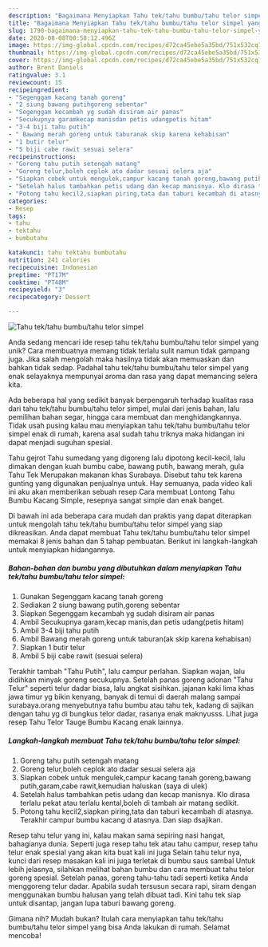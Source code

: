 ```yaml
---
description: "Bagaimana Menyiapkan Tahu tek/tahu bumbu/tahu telor simpel yang Bisa Manjain Lidah"
title: "Bagaimana Menyiapkan Tahu tek/tahu bumbu/tahu telor simpel yang Bisa Manjain Lidah"
slug: 1790-bagaimana-menyiapkan-tahu-tek-tahu-bumbu-tahu-telor-simpel-yang-bisa-manjain-lidah
date: 2020-08-08T00:58:12.496Z
image: https://img-global.cpcdn.com/recipes/d72ca45ebe5a35bd/751x532cq70/tahu-tektahu-bumbutahu-telor-simpel-foto-resep-utama.jpg
thumbnail: https://img-global.cpcdn.com/recipes/d72ca45ebe5a35bd/751x532cq70/tahu-tektahu-bumbutahu-telor-simpel-foto-resep-utama.jpg
cover: https://img-global.cpcdn.com/recipes/d72ca45ebe5a35bd/751x532cq70/tahu-tektahu-bumbutahu-telor-simpel-foto-resep-utama.jpg
author: Brent Daniels
ratingvalue: 3.1
reviewcount: 15
recipeingredient:
- "Segenggam kacang tanah goreng"
- "2 siung bawang putihgoreng sebentar"
- "Segenggam kecambah yg sudah disiram air panas"
- "Secukupnya garamkecap manisdan petis udangpetis hitam"
- "3-4 biji tahu putih"
- " Bawang merah goreng untuk taburanak skip karena kehabisan"
- "1 butir telur"
- "5 biji cabe rawit sesuai selera"
recipeinstructions:
- "Goreng tahu putih setengah matang"
- "Goreng telur,boleh ceplok ato dadar sesuai selera aja"
- "Siapkan cobek untuk mengulek,campur kacang tanah goreng,bawang putih,garam,cabe rawit,kemudian haluskan (saya di ulek)"
- "Setelah halus tambahkan petis udang dan kecap manisnya. Klo dirasa terlalu pekat atau terlalu kental,boleh di tambah air matang sedikit."
- "Potong tahu kecil2,siapkan piring,tata dan taburi kecambah di atasnya. Terakhir campur bumbu kacang d atasnya. Dan siap dsajikan."
categories:
- Resep
tags:
- tahu
- tektahu
- bumbutahu

katakunci: tahu tektahu bumbutahu 
nutrition: 241 calories
recipecuisine: Indonesian
preptime: "PT17M"
cooktime: "PT48M"
recipeyield: "3"
recipecategory: Dessert

---
```



![Tahu tek/tahu bumbu/tahu telor simpel](https://img-global.cpcdn.com/recipes/d72ca45ebe5a35bd/751x532cq70/tahu-tektahu-bumbutahu-telor-simpel-foto-resep-utama.jpg)

Anda sedang mencari ide resep tahu tek/tahu bumbu/tahu telor simpel yang unik? Cara membuatnya memang tidak terlalu sulit namun tidak gampang juga. Jika salah mengolah maka hasilnya tidak akan memuaskan dan bahkan tidak sedap. Padahal tahu tek/tahu bumbu/tahu telor simpel yang enak selayaknya mempunyai aroma dan rasa yang dapat memancing selera kita.

Ada beberapa hal yang sedikit banyak berpengaruh terhadap kualitas rasa dari tahu tek/tahu bumbu/tahu telor simpel, mulai dari jenis bahan, lalu pemilihan bahan segar, hingga cara membuat dan menghidangkannya. Tidak usah pusing kalau mau menyiapkan tahu tek/tahu bumbu/tahu telor simpel enak di rumah, karena asal sudah tahu triknya maka hidangan ini dapat menjadi suguhan spesial.

Tahu gejrot Tahu sumedang yang digoreng lalu dipotong kecil-kecil, lalu dimakan dengan kuah bumbu cabe, bawang putih, bawang merah, gula Tahu Tek Merupakan makanan khas Surabaya. Disebut tahu tek karena gunting yang digunakan penjualnya untuk. Hay semuanya, pada video kali ini aku akan memberikan sebuah resep Cara membuat Lontong Tahu Bumbu Kacang Simple, resepnya sangat simple dan enak banget.


Di bawah ini ada beberapa cara mudah dan praktis yang dapat diterapkan untuk mengolah tahu tek/tahu bumbu/tahu telor simpel yang siap dikreasikan. Anda dapat membuat Tahu tek/tahu bumbu/tahu telor simpel memakai 8 jenis bahan dan 5 tahap pembuatan. Berikut ini langkah-langkah untuk menyiapkan hidangannya.

<!--inarticleads1-->

##### Bahan-bahan dan bumbu yang dibutuhkan dalam menyiapkan Tahu tek/tahu bumbu/tahu telor simpel:

1. Gunakan Segenggam kacang tanah goreng
1. Sediakan 2 siung bawang putih,goreng sebentar
1. Siapkan Segenggam kecambah yg sudah disiram air panas
1. Ambil Secukupnya garam,kecap manis,dan petis udang(petis hitam)
1. Ambil 3-4 biji tahu putih
1. Ambil  Bawang merah goreng untuk taburan(ak skip karena kehabisan)
1. Siapkan 1 butir telur
1. Ambil 5 biji cabe rawit (sesuai selera)


Terakhir tambah &#34;Tahu Putih&#34;, lalu campur perlahan. Siapkan wajan, lalu didihkan minyak goreng secukupnya. Setelah panas goreng adonan &#34;Tahu Telur&#34; seperti telur dadar biasa, lalu angkat sisihkan. jajanan kaki lima khas jawa timur yg bikin kenyang, banyak di temui di daerah malang sampai surabaya.orang menyebutnya tahu bumbu atau tahu tek, kadang di sajikan dengan tahu yg di bungkus telor dadar, rasanya enak maknyusss. Lihat juga resep Tahu Telor Tauge Bumbu Kacang enak lainnya. 

<!--inarticleads2-->

##### Langkah-langkah membuat Tahu tek/tahu bumbu/tahu telor simpel:

1. Goreng tahu putih setengah matang
1. Goreng telur,boleh ceplok ato dadar sesuai selera aja
1. Siapkan cobek untuk mengulek,campur kacang tanah goreng,bawang putih,garam,cabe rawit,kemudian haluskan (saya di ulek)
1. Setelah halus tambahkan petis udang dan kecap manisnya. Klo dirasa terlalu pekat atau terlalu kental,boleh di tambah air matang sedikit.
1. Potong tahu kecil2,siapkan piring,tata dan taburi kecambah di atasnya. Terakhir campur bumbu kacang d atasnya. Dan siap dsajikan.


Resep tahu telur yang ini, kalau makan sama sepiring nasi hangat, bahagianya dunia. Seperti juga resep tahu tek atau tahu campur, resep tahu telur enak spesial yang akan kita buat kali ini juga Selain tahu telur nya, kunci dari resep masakan kali ini juga terletak di bumbu saus sambal Untuk lebih jelasnya, silahkan melihat bahan bumbu dan cara membuat tahu telor goreng spesial. Setelah panas, goreng tahu-tahu tadi seperti ketika Anda menggoreng telur dadar. Apabila sudah tersusun secara rapi, siram dengan menggunakan bumbu halusan yang telah dibuat tadi. Kini tahu tek siap untuk disantap, jangan lupa taburi bawang goreng. 

Gimana nih? Mudah bukan? Itulah cara menyiapkan tahu tek/tahu bumbu/tahu telor simpel yang bisa Anda lakukan di rumah. Selamat mencoba!
